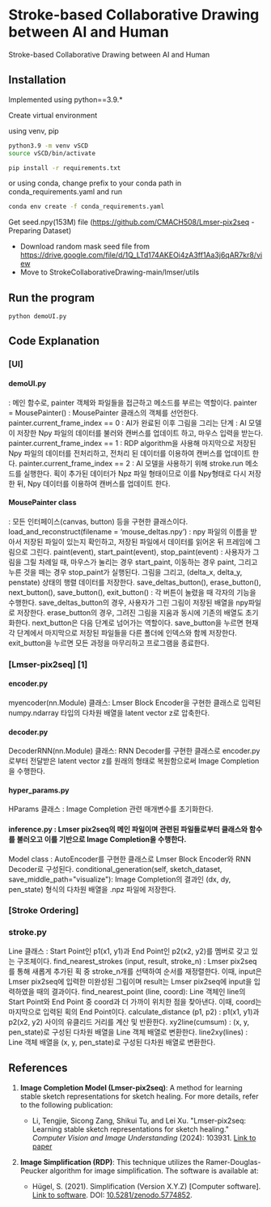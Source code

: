# Stroke-based Collaborative Drawing between AI and Human

Stroke-based Collaborative Drawing between AI and Human


## Installation
Implemented using python==3.9.*

Create virtual environment

using venv, pip

```bash
python3.9 -m venv vSCD
source vSCD/bin/activate

pip install -r requirements.txt
```
or using conda, change prefix to your conda path in conda_requirements.yaml and run

```bash
conda env create -f conda_requirements.yaml
```

Get seed.npy(153M) file (https://github.com/CMACH508/Lmser-pix2seq - Preparing Dataset)
 - Download random mask seed file from https://drive.google.com/file/d/1Q_LTd174AKEOi4zA3ff1Aa3j6qAR7kr8/view
 - Move to StrokeCollaborativeDrawing-main/lmser/utils


## Run the program

```shell
python demoUI.py
```

## Code Explanation

### [UI]

#### demoUI.py
: 메인 함수로, painter 객체와 파일들을 접근하고 메소드를 부르는 역할이다.
painter = MousePainter()
: MousePainter 클래스의 객체를 선언한다.
painter.current_frame_index == 0 
: AI가 완료된 이후 그림을 그리는 단계
: AI 모델이 저장한 Npy 파일의 데이터를 불러와  캔버스를 업데이트 하고, 마우스 입력을 받는다.
painter.current_frame_index == 1
: RDP algorithm을 사용해 마지막으로 저장된 Npy 파일의 데이터를 전처리하고, 전처리 된 데이터를 이용하여 캔버스를 업데이트 한다.
painter.current_frame_index == 2
: AI 모델을 사용하기 위해 stroke.run 메소드를 실행한다. 획이 추가된 데이터가 Npz 파일 형태이므로 이를 Npy형태로 다시 저장한 뒤, Npy 데이터를 이용하여 캔버스를 업데이트 한다.

#### MousePainter class
: 모든 인터페이스(canvas, button) 등을 구현한 클래스이다.
load_and_reconstruct(filename = ‘mouse_deltas.npy’) : npy 파일의 이름을 받아서 저장된 파일이 있는지 확인하고, 저장된 파일에서 데이터를 읽어온 뒤 프레임에 그림으로 그린다.
paint(event), start_paint(event), stop_paint(event) : 사용자가 그림을 그릴 차례일 때, 마우스가 눌리는 경우 start_paint, 이동하는 경우 paint, 그리고 누른 것을 떼는 경우 stop_paint가 실행된다. 그림을 그리고, (delta_x, delta_y, penstate) 상태의 행렬 데이터를 저장한다.
save_deltas_button(), erase_button(), next_button(), save_button(), exit_button() : 각 버튼이 눌렸을 때 각자의 기능을 수행한다. save_deltas_button의 경우, 사용자가 그린 그림이 저장된 배열을 npy파일로 저장한다. erase_button의 경우, 그려진 그림을 지움과 동시에 기존의 배열도 초기화한다. next_button은 다음 단계로 넘어가는 역할이다. save_button을 누르면 현재 각 단계에서 마지막으로 저장된 파일들을 다른 폴더에 인덱스와 함께 저장한다. exit_button을 누르면 모든 과정을 마무리하고 프로그램을 종료한다.

### [Lmser-pix2seq] [1]
#### encoder.py
myencoder(nn.Module) 클래스: Lmser Block Encoder을 구현한 클래스로 입력된 numpy.ndarray 타입의 다차원 배열을 latent vector z로 압축한다.

#### decoder.py
DecoderRNN(nn.Module) 클래스: RNN Decoder를 구현한 클래스로 encoder.py로부터 전달받은 latent vector z를 원래의 형태로 복원함으로써 Image Completion을 수행한다.

#### hyper_params.py
HParams 클래스 : Image Completion 관련 매개변수를 초기화한다.

#### inference.py : Lmser pix2seq의 메인 파일이며 관련된 파일들로부터 클래스와 함수를 불러오고 이를 기반으로 Image Completion을 수행한다.
Model class : AutoEncoder를 구현한 클래스로 Lmser Block Encoder와 RNN Decoder로 구성된다.
conditional_generation(self, sketch_dataset, save_middle_path="visualize"): Image Completion의 결과인 (dx, dy, pen_state) 형식의 다차원 배열을 .npz 파일에 저장한다.

### [Stroke Ordering]
### stroke.py
Line 클래스 : Start Point인 p1(x1, y1)과 End Point인 p2(x2, y2)를 멤버로 갖고 있는 구조체이다.
find_nearest_strokes (input, result, stroke_n) : Lmser pix2seq를 통해 새롭게 추가된 획 중 stroke_n개를 선택하여 순서를 재정렬한다. 이때, input은 Lmser pix2seq에 입력한 미완성된 그림이며 result는 Lmser pix2seq에 input을 입력하였을 때의 결과이다.
find_nearest_point (line, coord): Line 객체인 line의 Start Point와 End Point 중 coord과 더 가까이 위치한 점을 찾아낸다. 이때, coord는 마지막으로 입력된 획의 End Point이다.
calculate_distance (p1, p2) : p1(x1, y1)과 p2(x2, y2) 사이의 유클리드 거리를 계산 및 반환한다.
xy2line(cumsum) : (x, y, pen_state)로 구성된 다차원 배열을 Line 객체 배열로 변환한다.
line2xy(lines) : Line 객체 배열을 (x, y, pen_state)로 구성된 다차원 배열로 변환한다.


## References

1. **Image Completion Model (Lmser-pix2seq)**: A method for learning stable sketch representations for sketch healing. For more details, refer to the following publication:

   - Li, Tengjie, Sicong Zang, Shikui Tu, and Lei Xu. "Lmser-pix2seq: Learning stable sketch representations for sketch healing." *Computer Vision and Image Understanding* (2024): 103931. [Link to paper](link_to_paper)
  

2. **Image Simplification (RDP)**: This technique utilizes the Ramer-Douglas-Peucker algorithm for image simplification. The software is available at:

   - Hügel, S. (2021). Simplification (Version X.Y.Z) [Computer software]. [Link to software](https://github.com/urschrei/simplification). DOI: [10.5281/zenodo.5774852](https://doi.org/10.5281/zenodo.5774852).
